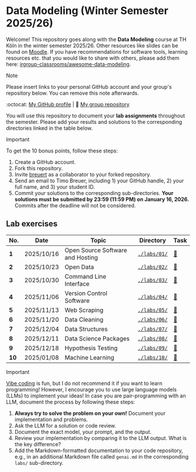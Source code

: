 # Data Modeling (Winter Semester 2025/26)

Welcome! This repository goes along with the **Data Modeling** course at TH Köln in the winter semester 2025/26. Other resources like slides can be found on [Moodle](https://elearning.iws.th-koeln.de/moodle/course/view.php?id=2818). If you have recommendations for software tools, learning resources etc. that you would like to share with others, please add them here: [irgroup-classrooms/awesome-data-modeling](https://github.com/irgroup-classrooms/awesome-data-modeling).

> [!NOTE]
> Please insert links to your personal GitHub account and your group's repository below. You can remove this note afterwards.

:octocat: [My GitHub profile](https://github.com/lassagna) | :busts_in_silhouette: [My group repository](https://github.com/DIS08Gruppe/DIS08-Gruppe)

You will use this repository to document your **lab assignments** throughout the semester. Please add your results and solutions to the corresponding directories linked in the table below.

> [!IMPORTANT]
> To get the 10 bonus points, follow these steps:
> 1. Create a GitHub account. 
> 2. Fork this repository.
> 3. Invite [breuert](https://github.com/breuert/) as a collaborator to your forked repository.
> 4. Send an email to Timo Breuer, including 1) your GitHub handle, 2) your full name, and 3) your student ID. 
> 5. Commit your solutions to the corresponding sub-directories. **Your solutions must be submitted by 23:59 (11:59 PM) on January 16, 2026.** Commits after the deadline will not be considered.

## Lab exercises

| No. | Date | Topic | Directory | Task |
| --- | ---| --- | --- | --- |
| **1** | 2025/10/16 | Open Source Software and Hosting | [`./labs/01/`](./labs/01/) | [:link:](https://gist.github.com/breuert/881ad6d93aa5027c3cb7217e6ec90941) |
| **2** | 2025/10/23 | Open Data | [`./labs/02/`](./labs/02/) | [:link:](https://gist.github.com/breuert/02fcce56cb75cc75e1105f491a2f6e84) |
| **3** | 2025/10/30 | Command Line Interface | [`./labs/03/`](./labs/03/) | [:link:](https://gist.github.com/breuert/4e2ce2387332807c5e767d2793952540) |
| **4** | 2025/11/06 | Version Control Software | [`./labs/04/`](./labs/04/) | [:link:](https://gist.github.com/breuert/4f0345a6478d286f7e45d06dea75c3f4) |
| **5** | 2025/11/13 | Web Scraping | [`./labs/05/`](./labs/05/) | [:link:](https://gist.github.com/breuert/6853f8d1d8c83bdf85c7be74c75ff401) |
| **6** | 2025/11/20 | Data Cleaning | [`./labs/06/`](./labs/06/) | [:link:](https://gist.github.com/breuert/6dc30144c36a849b31d54ac65405405e) |
| **7** | 2025/12/04 | Data Structures | [`./labs/07/`](./labs/07/) | [:link:](https://gist.github.com/breuert/c4ab7ef1bdc2ef4da3aba9b14e99a3f6) |
| **8** | 2025/12/11 | Data Science Packages | [`./labs/08/`](./labs/08/) | [:link:](https://gist.github.com/breuert/859c67cd96437e90fb39f94d12f6bb7c) |
| **9** | 2025/12/18 | Hypothesis Testing | [`./labs/09/`](./labs/09/) | [:link:](https://gist.github.com/breuert/2f4c0807fcd377b7bdba57c3872c4fb4) |
| **10** | 2025/01/08 | Machine Learning | [`./labs/10/`](./labs/10/) | [:link:](https://gist.github.com/breuert/00e13810eb3ec17e7a3701a935361474) |


> [!IMPORTANT]
> [Vibe coding](https://en.wikipedia.org/wiki/Vibe_coding) is fun, but I do not recommend it if you want to learn programming! However, I encourage you to use large language models (LLMs) to implement your ideas! In case you are pair-programming with an LLM, document the process by following these steps:
> 1. **Always try to solve the problem on your own!** Document your implementation and problems.
> 2. Ask the LLM for a solution or code review.
> 3. Document the exact model, your prompt, and the output.
> 4. Review your implementation by comparing it to the LLM output. What is the key difference?
> 5. Add the Markdown-formatted documentation to your code repository, e.g., in an additional Markdown file called `genai.md` in the corresponding `labs/` sub-directory.
